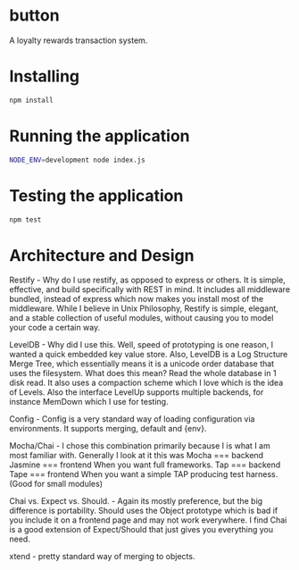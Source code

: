 # button
A loyalty rewards transaction system.


Installing
======
```bash
npm install
```

Running the application
======
```bash
NODE_ENV=development node index.js
```

Testing the application
======
```bash
npm test
```


Architecture and Design
========


Restify - Why do I use restify, as opposed to express or others. It is simple, effective, and build specifically with REST in mind.
It includes all middleware bundled, instead of express which now makes you install most of the middleware. While I believe in Unix Philosophy,
Restify is simple, elegant, and a stable collection of useful modules, without causing you to model your code a certain way.

LevelDB - Why did I use this. Well, speed of prototyping is one reason, I wanted a quick embedded key value store.
Also, LevelDB is a Log Structure Merge Tree, which essentially means it is a unicode order database that uses the filesystem.
What does this mean? Read the whole database in 1 disk read. It also uses a compaction scheme which I love which is the idea of Levels.
Also the interface LevelUp supports multiple backends, for instance MemDown which I use for testing.

Config - Config is a very standard way of loading configuration via environments. It supports merging, default and {env}.

Mocha/Chai - I chose this combination primarily because I is what I am most familiar with. Generally I look at it this was
Mocha === backend
Jasmine === frontend
When you want full frameworks.
Tap === backend
Tape === frontend
When you want a simple TAP producing test harness. (Good for small modules)

Chai vs. Expect vs. Should. - Again its mostly preference, but the big difference is portability.
Should uses the Object prototype which is bad if you include it on a frontend page and may not work everywhere.
I find Chai is a good extension of Expect/Should that just gives you everything you need.

xtend - pretty standard way of merging to objects.

